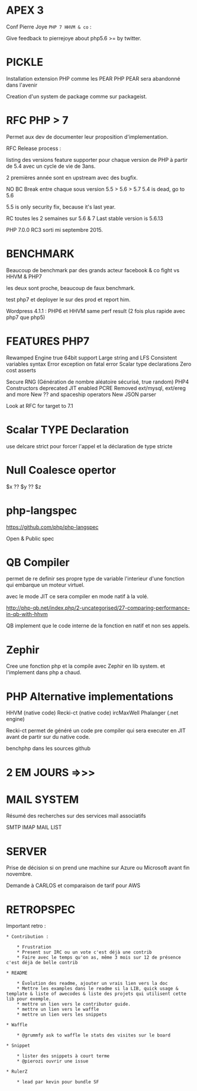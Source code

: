 APEX 3
======

Conf Pierre Joye `PHP 7 HHVM & co` :

Give feedback to pierrejoye about php5.6 >= by twitter.


PICKLE
======

Installation extension PHP comme les PEAR PHP
PEAR sera abandonné dans l'avenir

Creation d'un system de package comme sur packageist.

RFC PHP > 7
===========

Permet aux dev de documenter leur proposition d'implementation.

RFC Release process :

listing des versions feature supporter pour chaque version de PHP à partir de 5.4
avec un cycle de vie de 3ans.

2 premières année sont en upstream avec des bugfix.

NO BC Break entre chaque sous version 5.5 > 5.6 > 5.7
5.4 is dead, go to 5.6

5.5 is only security fix, because it's last year.

RC toutes les 2 semaines sur 5.6 & 7
Last stable version is 5.6.13

PHP 7.0.0 RC3 sorti mi septembre 2015.

BENCHMARK
=========

Beaucoup de benchmark par des grands acteur facebook & co
fight vs HHVM & PHP7

les deux sont proche, beaucoup de faux benchmark.

test php7 et deployer le sur des prod et report him.


Wordpress 4.1.1 : PHP6 et HHVM same perf result (2 fois plus rapide avec php7 que php5)


FEATURES PHP7
=======

Rewamped Engine
true 64bit support
Large string and LFS
Consistent variables syntax
Error exception on fatal error
Scalar type declarations
Zero cost asserts

Secure RNG (Génération de nombre aléatoire sécurisé, true random)
PHP4 Constructors deprecated
JIT enabled PCRE
Removed ext/mysql, ext/ereg and more
New ?? and spaceship operators
New JSON parser

Look at RFC for target to 7.1


Scalar TYPE Declaration
========

use delcare strict pour forcer l'appel et la déclaration de type stricte

Null Coalesce opertor
=======

$x ?? $y ?? $z

php-langspec
======

https://github.com/php/php-langspec

Open & Public spec


QB Compiler
======

permet de re definir ses propre type de variable l'interieur d'une fonction
qui embarque un moteur virtuel.

avec le mode JIT ce sera compiler en mode natif à la volé.

http://php-qb.net/index.php/2-uncategorised/27-comparing-performance-in-qb-with-hhvm


QB implement que le code interne de la fonction en natif et non ses appels.


Zephir
======

Cree une fonction php et la compile avec Zephir en lib system.
et l'implement dans php a chaud.


PHP Alternative implementations
=====

HHVM (native code)
Recki-ct (native code) ircMaxWell
Phalanger (.net engine)

Recki-ct permet de généré un code pre compiler qui sera executer en JIT avant de partir sur du native code.

benchphp dans les sources github


2 EM JOURS =>>>
===============



MAIL SYSTEM
===========

Résumé des recherches sur des services mail associatifs

SMTP
IMAP
MAIL LIST

SERVER
======

Prise de décision si on prend une machine sur Azure ou Microsoft avant fin novembre.

Demande à CARLOS et comparaison de tarif pour AWS


RETROPSPEC
==========

Important retro :

    * Contribution :

        * Frustration
        * Present sur IRC ou un vote c'est déjà une contrib
        * Faire avec le temps qu'on as, même 3 mois sur 12 de présence c'est déjà de belle contrib

    * README

        * Évolution des readme, ajouter un vrais lien vers la doc
        * Mettre les examples dans le readme si la LIB, quick usage & template & liste of awecodes & liste des projets qui utilisent cette lib pour exemple.
        * mettre un lien vers le contributor guide.
        * mettre un lien vers le waffle
        * mettre un lien vers les snippets

    * Waffle 

        * @grummfy ask to waffle le stats des visites sur le board

    * Snippet

        * lister des snippets à court terme
        * @pierozi ouvrir une issue

    * RulerZ

        * lead par kevin pour bundle SF




